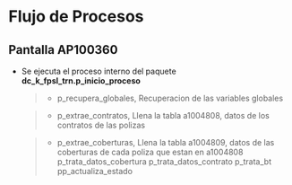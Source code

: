 # Flujo de Procesos

## Pantalla **AP100360**

- Se ejecuta el proceso interno del paquete **dc_k_fpsl_trn.p_inicio_proceso**
    >
    > - p_recupera_globales, 
    > Recuperacion de las variables globales
    
    > - p_extrae_contratos, 
    > Llena la tabla a1004808, datos de los contratos de las polizas
    
    > - p_extrae_coberturas, Llena la tabla a1004809, datos de las coberturas de cada poliza que estan en a1004808
    p_trata_datos_cobertura
    p_trata_datos_contrato
    p_trata_bt
    pp_actualiza_estado